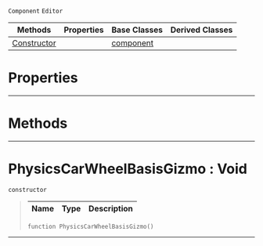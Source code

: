  `Component` `Editor`



|Methods|Properties|Base Classes|Derived Classes|
|---|---|---|---|
|[ Constructor](physicscarwheelbasisgizmo.md#physicscarwheelbasisgizm)| |[component](component.md)| |


 #  Properties


---  
 #  Methods


---  
 #  PhysicsCarWheelBasisGizmo : Void

 `constructor`

> 
> |Name|Type|Description|
> |---|---|---|
> ```TS:Nada
> function PhysicsCarWheelBasisGizmo()
> ``` 


---  
 

 